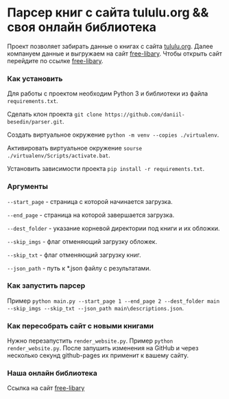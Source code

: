 # Парсер книг с сайта tululu.org && своя онлайн библиотека

Проект позволяет забирать данные о книгах с сайта [tululu.org](https://tululu.org/). Далее компануем данные и выгружаем на сайт [free-libary](https://daniil-besedin.github.io/parser/pages/index1.html). Чтобы открыть сайт перейдите по ссылке [free-libary](https://daniil-besedin.github.io/parser/pages/index1.html).

### Как установить

Для работы с проектом необходим Python 3 и библиотеки из файла `requirements.txt`.

Сделать клон проекта `git clone https://github.com/daniil-besedin/parser.git`.

Создать виртуальное окружение `python -m venv --copies ./virtualenv`.

Активировать виртуальное окружение `sourse ./virtualenv/Scripts/activate.bat`.

Установить зависимости проекта `pip install -r requirements.txt`.

### Аргументы

`--start_page` - страница с которой начинается загрузка.

`--end_page` - страница на которой завершается загрузка.

`--dest_folder` - указание корневой директории под книги и их обложки.

`--skip_imgs` - флаг отменяющий загрузку обложек.

`--skip_txt` - флаг отменяющий загрузку книг.

`--json_path` - путь к *.json файлу с результатами.

### Как запустить парсер

Пример `python main.py --start_page 1 --end_page 2 --dest_folder main --skip_imgs --skip_txt --json_path main\descriptions.json`.

### Как пересобрать сайт с новыми книгами

Нужно перезапустить `render_website.py`. Пример `python render_website.py`. После запушить изменения на GitHub и через несколько секунд github-pages их применит к вашему сайту.

### Наша онлайн библиотека

Ссылка на сайт [free-libary](https://daniil-besedin.github.io/parser/pages/index1.html)
